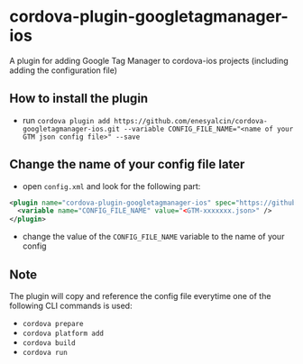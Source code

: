 # cordova-plugin-googletagmanager-ios

A plugin for adding Google Tag Manager to cordova-ios projects (including adding the configuration file)

## How to install the plugin

- run `cordova plugin add https://github.com/enesyalcin/cordova-googletagmanager-ios.git --variable CONFIG_FILE_NAME="<name of your GTM json config file>" --save`

## Change the name of your config file later

- open `config.xml` and look for the following part:

```xml
<plugin name="cordova-plugin-googletagmanager-ios" spec="https://github.com/enesyalcin/cordova-googletagmanager-ios.git">
  <variable name="CONFIG_FILE_NAME" value="<GTM-xxxxxxx.json>" />
</plugin>
```

- change the value of the `CONFIG_FILE_NAME` variable to the name of your config

## Note

The plugin will copy and reference the config file everytime one of the following CLI commands is used:

- `cordova prepare`
- `cordova platform add`
- `cordova build`
- `cordova run`
